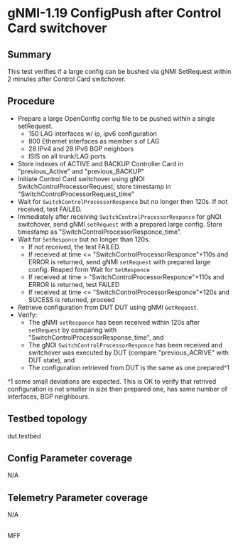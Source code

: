# gNMI-1.19 ConfigPush after Control Card switchover

## Summary
This test verifies if a large config can be bushed via gNMI SetRequest within 2 minutes after Control Card switchover. 

## Procedure

* Prepare a large OpenConfig config file to be pushed within a single setRequest.
  * 150 LAG interfaces w/ ip, ipv6 configuration
  * 800 Ethernet interfaces as member s of LAG
  * 28 IPv4 and 28 IPv6 BGP neighbors
  * ISIS on all trunk/LAG ports
* Store indexes of ACTIVE and BACKUP Controller Card in "previous_Active" and "previous_BACKUP"
* Initiate Control Card switchover using gNOI SwitchControlProcessorRequest; store timestamp in "SwitchControlProcessorRequest_time"
* Wait for `SwitchControlProcessorResponce` but no longer then 120s. If not received, test FAILED.
* Immediately after receiving `SwitchControlProcessorResponce` for  gNOI switchover, send gNMI `setRequest` with a prepared large config. Store timestamp as "SwitchControlProcessorResponce_time".
* Wait for `SetResponce` but no longer than 120s.
  * If not received, the test FAILED.
  * If received at time <= "SwitchControlProcessorResponce"+110s and ERROR is returned, send gNMI `setRequest` with prepared large config. Reaped form Wait for `SetResponce`
  * If received at time > "SwitchControlProcessorResponce"+110s and ERROR is returned, test FAILED
  * If received at time <= "SwitchControlProcessorResponce"+120s and SUCESS is returned, proceed
* Retrieve configuration from DUT DUT using gNMI `GetRequest`.
* Verify:
  * The gNMI `setResponce` has been received within 120s after `setRequest` by comparing with "SwitchControlProcessorResponse_time", and 
  * The gNOI `SwitchControlProcessorResponce` has been received and switchover was executed by DUT (compare "previous_ACRIVE" with DUT state), and
  * The configuration retrieved from DUT is the same as one prepared^1

^1 some small deviations are expected. This is OK to verify that retrived configuration is not smaller in size then prepared one, has same number of interfaces, BGP neighbours.

## Testbed topology
dut.testbed

## Config Parameter coverage
N/A

## Telemetry Parameter coverage
N/A

##
MFF
